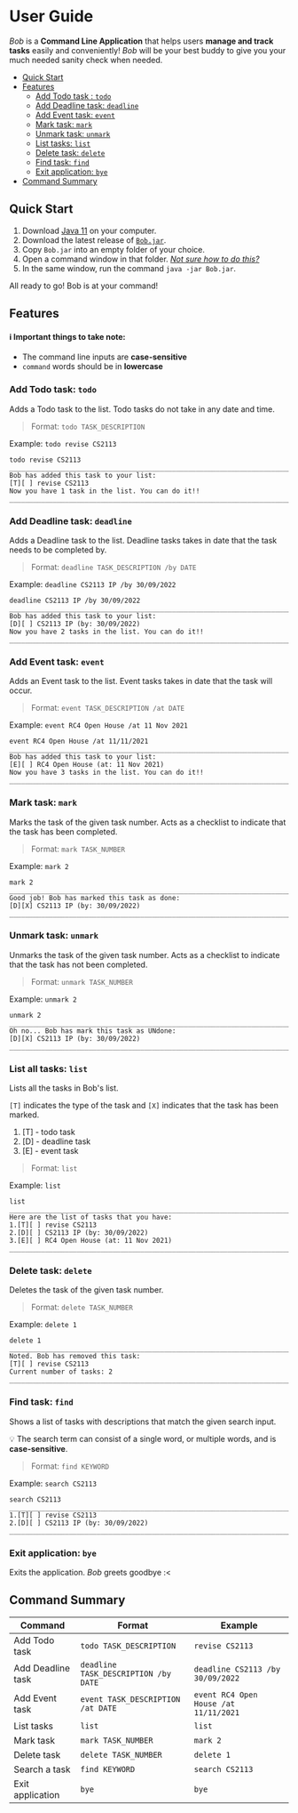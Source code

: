 # User Guide
_Bob_ is a **Command Line Application** that helps users **manage and track tasks** easily and conveniently!
_Bob_ will be your best buddy to give you your much needed sanity check when needed.

- [Quick Start](#quick-start)
- [Features](#features)
  - [Add Todo task : `todo`](#add-todo-task-todo)
  - [Add Deadline task: `deadline`](#add-deadline-task-deadline)
  - [Add Event task: `event`](#add-event-task-event)
  - [Mark task: `mark`](#mark-task-mark)
  - [Unmark task: `unmark`](#unmark-task-unmark)
  - [List tasks: `list`](#list-tasks-list)
  - [Delete task: `delete`](#delete-task-delete)
  - [Find task: `find`](#find-task-find)
  - [Exit application: `bye`](#exit-application-bye)
- [Command Summary](#command-summary)

## Quick Start
1. Download [Java 11](https://www.oracle.com/java/technologies/downloads/) on your computer.
2. Download the latest release of [`Bob.jar`](https://github.com/qianz-z/ip/releases).
3. Copy `Bob.jar` into an empty folder of your choice.
4. Open a command window in that folder. [_Not sure how to do this?_](https://www.groovypost.com/howto/open-command-window-terminal-window-specific-folder-windows-mac-linux/)
5. In the same window, run the command `java -jar Bob.jar`. 

All ready to go! Bob is at your command!

## Features 
#### ℹ️ Important things to take note:
- The command line inputs are **case-sensitive**
- `command` words should be in **lowercase**



### Add Todo task: `todo`
Adds a Todo task to the list. Todo tasks do not take in any date and time.

> Format: `todo TASK_DESCRIPTION`

Example: `todo revise CS2113`
````
todo revise CS2113
_________________________________________________________________________________
Bob has added this task to your list:
[T][ ] revise CS2113
Now you have 1 task in the list. You can do it!!
_________________________________________________________________________________
````

### Add Deadline task: `deadline`
Adds a Deadline task to the list. Deadline tasks takes in date that the task needs to be completed by.

> Format: `deadline TASK_DESCRIPTION /by DATE`

Example: `deadline CS2113 IP /by 30/09/2022`
````
deadline CS2113 IP /by 30/09/2022
_________________________________________________________________________________
Bob has added this task to your list:
[D][ ] CS2113 IP (by: 30/09/2022)
Now you have 2 tasks in the list. You can do it!!
_________________________________________________________________________________
````

### Add Event task: `event`
Adds an Event task to the list. Event tasks takes in date that the task will occur.

> Format: `event TASK_DESCRIPTION /at DATE`

Example: `event RC4 Open House /at 11 Nov 2021`
````
event RC4 Open House /at 11/11/2021
_________________________________________________________________________________
Bob has added this task to your list:
[E][ ] RC4 Open House (at: 11 Nov 2021)
Now you have 3 tasks in the list. You can do it!!
_________________________________________________________________________________
````

### Mark task: `mark`
Marks the task of the given task number. Acts as a checklist to indicate that the task has been completed.

> Format: `mark TASK_NUMBER`

Example: `mark 2`
````
mark 2
_________________________________________________________________________________
Good job! Bob has marked this task as done:
[D][X] CS2113 IP (by: 30/09/2022)
__________________________________________________________________________________
````

### Unmark task: `unmark`
Unmarks the task of the given task number. Acts as a checklist to indicate that the task has not been completed.

> Format: `unmark TASK_NUMBER`

Example: `unmark 2`
````
unmark 2
_________________________________________________________________________________
Oh no... Bob has mark this task as UNdone:
[D][X] CS2113 IP (by: 30/09/2022)
__________________________________________________________________________________
````

### List all tasks: `list`
Lists all the tasks in Bob's list. 

`[T]` indicates the type of the task and `[X]` indicates that the task has been marked.
1. [T] - todo task
2. [D] - deadline task
3. [E] - event task
>Format: `list`

Example: `list`
````
list
_________________________________________________________________________________
Here are the list of tasks that you have:
1.[T][ ] revise CS2113
2.[D][ ] CS2113 IP (by: 30/09/2022)
3.[E][ ] RC4 Open House (at: 11 Nov 2021)
_________________________________________________________________________________
````

### Delete task: `delete`
Deletes the task of the given task number.

> Format: `delete TASK_NUMBER`

Example: `delete 1`
````
delete 1
_________________________________________________________________________________
Noted. Bob has removed this task: 
[T][ ] revise CS2113
Current number of tasks: 2
_________________________________________________________________________________
````

### Find task: `find`
Shows a list of tasks with descriptions that match the given search input.

:bulb: The search term can consist of a single word, or multiple words, and is **case-sensitive**.

> Format: `find KEYWORD`

Example: `search CS2113`
````
search CS2113
_________________________________________________________________________________
1.[T][ ] revise CS2113
2.[D][ ] CS2113 IP (by: 30/09/2022)
_________________________________________________________________________________
````

### Exit application: `bye`
Exits the application. _Bob_ greets goodbye :<



## Command Summary

Command | Format | Example
------ | ------ | -------
Add Todo task |  `todo TASK_DESCRIPTION` | `revise CS2113`
Add Deadline task | `deadline TASK_DESCRIPTION /by DATE` | `deadline CS2113 /by 30/09/2022`
Add Event task | `event TASK_DESCRIPTION /at DATE` |  `event RC4 Open House /at 11/11/2021`
List tasks | `list` | `list`
Mark task | `mark TASK_NUMBER` | `mark 2`
Delete task | `delete TASK_NUMBER` | `delete 1`
Search a task | `find KEYWORD` | `search CS2113`
Exit application | `bye` | `bye`
